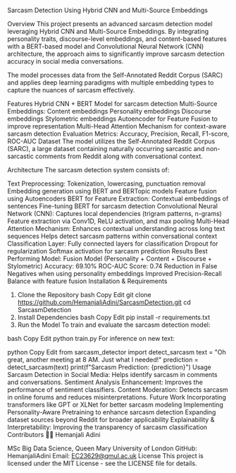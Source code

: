 Sarcasm Detection Using Hybrid CNN and Multi-Source Embeddings


Overview
This project presents an advanced sarcasm detection model leveraging Hybrid CNN and Multi-Source Embeddings. By integrating personality traits, discourse-level embeddings, and content-based features with a BERT-based model and Convolutional Neural Network (CNN) architecture, the approach aims to significantly improve sarcasm detection accuracy in social media conversations.

The model processes data from the Self-Annotated Reddit Corpus (SARC) and applies deep learning paradigms with multiple embedding types to capture the nuances of sarcasm effectively.

Features
Hybrid CNN + BERT Model for sarcasm detection
Multi-Source Embeddings:
Content embeddings
Personality embeddings
Discourse embeddings
Stylometric embeddings
Autoencoder for Feature Fusion to improve representation
Multi-Head Attention Mechanism for context-aware sarcasm detection
Evaluation Metrics: Accuracy, Precision, Recall, F1-score, ROC-AUC
Dataset
The model utilizes the Self-Annotated Reddit Corpus (SARC), a large dataset containing naturally occurring sarcastic and non-sarcastic comments from Reddit along with conversational context.

Architecture
The sarcasm detection system consists of:

Text Preprocessing:
Tokenization, lowercasing, punctuation removal
Embedding generation using BERT and BERTopic models
Feature fusion using Autoencoders
BERT for Feature Extraction:
Contextual embeddings of sentences
Fine-tuning BERT for sarcasm detection
Convolutional Neural Network (CNN):
Captures local dependencies (trigram patterns, n-grams)
Feature extraction via Conv1D, ReLU activation, and max pooling
Multi-Head Attention Mechanism:
Enhances contextual understanding across long text sequences
Helps detect sarcasm patterns within conversational context
Classification Layer:
Fully connected layers for classification
Dropout for regularization
Softmax activation for sarcasm prediction
Results
Best Performing Model: Fusion Model (Personality + Content + Discourse + Stylometric)
Accuracy: 69.10%
ROC-AUC Score: 0.74
Reduction in False Negatives when using personality embeddings
Improved Precision-Recall Balance with feature fusion
Installation & Requirements
1. Clone the Repository
bash
Copy
Edit
git clone https://github.com/HemanjaliAdini/SarcasmDetection.git
cd SarcasmDetection
2. Install Dependencies
bash
Copy
Edit
pip install -r requirements.txt
3. Run the Model
To train and evaluate the sarcasm detection model:

bash
Copy
Edit
python train.py
For inference on new text:

python
Copy
Edit
from sarcasm_detector import detect_sarcasm
text = "Oh great, another meeting at 8 AM. Just what I needed!"
prediction = detect_sarcasm(text)
print(f"Sarcasm Prediction: {prediction}")
Usage
Sarcasm Detection in Social Media: Helps identify sarcasm in comments and conversations.
Sentiment Analysis Enhancement: Improves the performance of sentiment classifiers.
Content Moderation: Detects sarcasm in online forums and reduces misinterpretations.
Future Work
Incorporating transformers like GPT or XLNet for better sarcasm modeling
Implementing Personality-Aware Pretraining to enhance sarcasm detection
Expanding dataset sources beyond Reddit for broader applicability
Explainability & Interpretability: Improving the transparency of sarcasm classification
Contributors
👩‍💻 Hemanjali Adini

MSc Big Data Science, Queen Mary University of London
GitHub: HemanjaliAdini
Email: EC23629@qmul.ac.uk
License
This project is licensed under the MIT License - see the LICENSE file for details.
